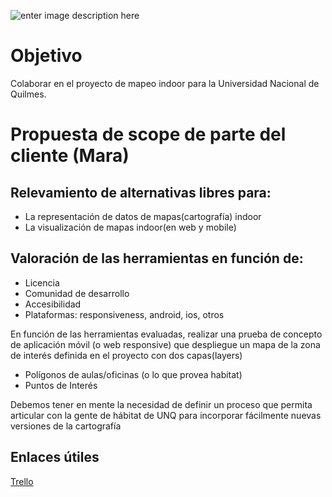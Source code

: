 ![enter image description here](https://lh3.googleusercontent.com/TOupRAKWJ6x13VJFFUJRCEqyCelzdijSbdoxN_3Ft_wtR40UZhi-essVlJIaxxzptbnBdkE4G-RltQ "logo")

# Objetivo
Colaborar en el proyecto de mapeo indoor para la Universidad Nacional de Quilmes. 

# Propuesta de scope de parte del cliente (Mara)

## Relevamiento de alternativas libres para:

- La representación de datos de mapas(cartografía) indoor
- La visualización de mapas indoor(en web y mobile)

## Valoración de las herramientas en función de:
- Licencia
- Comunidad de desarrollo
- Accesibilidad
- Plataformas: responsiveness, android, ios, otros

En función de las herramientas evaluadas, realizar una prueba de concepto de aplicación móvil (o web responsive) que despliegue un mapa de la zona de interés definida en el proyecto con dos capas(layers)
- Polígonos de aulas/oficinas (o lo que provea habitat)
- Puntos de Interés

Debemos tener en mente la necesidad de definir un proceso que permita articular con la gente de hábitat de UNQ para incorporar fácilmente nuevas versiones de la cartografía

## Enlaces útiles

[Trello](https://trello.com/b/0pPfO6LS)

